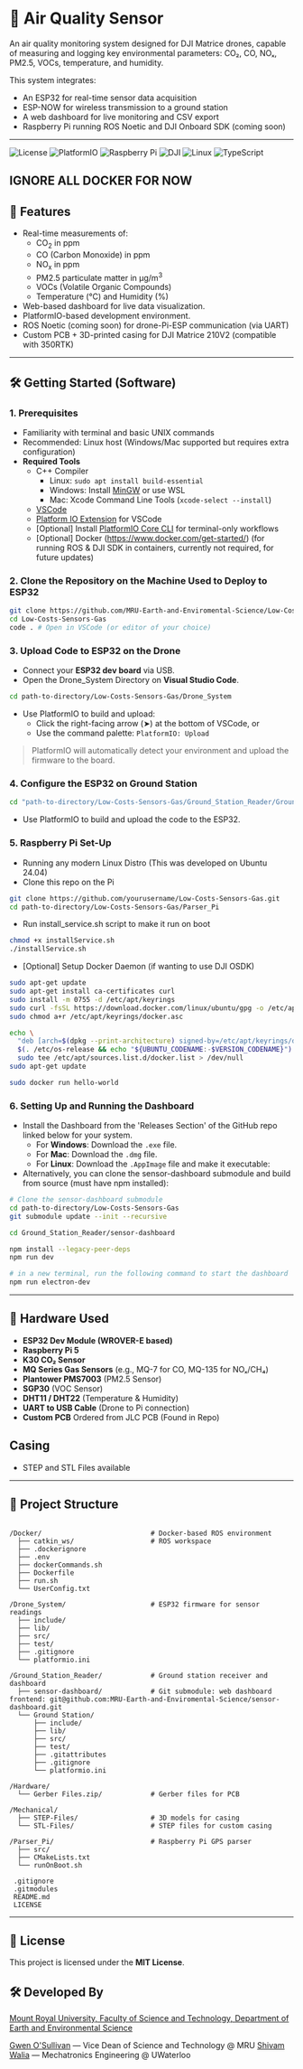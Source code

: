 # 🌿 Air Quality Sensor

An air quality monitoring system designed for DJI Matrice drones, capable of measuring and logging key environmental parameters: CO₂, CO, NOₓ, PM2.5, VOCs, temperature, and humidity. 

This system integrates:
- An ESP32 for real-time sensor data acquisition
- ESP-NOW for wireless transmission to a ground station
- A web dashboard for live monitoring and CSV export
- Raspberry Pi running ROS Noetic and DJI Onboard SDK (coming soon)

---
![License](https://img.shields.io/badge/License-MIT-000000?style=for-the-badge&logo=openaccess&logoColor=white)
![PlatformIO](https://img.shields.io/badge/PlatformIO-000000?style=for-the-badge&logo=platformio&logoColor=white)
![Raspberry Pi](https://img.shields.io/badge/Raspberry%20Pi-000000?style=for-the-badge&logo=raspberrypi&logoColor=white)
![DJI](https://img.shields.io/badge/DJI-000000?style=for-the-badge&logo=dji&logoColor=white)
![Linux](https://img.shields.io/badge/Linux-000000?style=for-the-badge&logo=linux&logoColor=white)
![TypeScript](https://img.shields.io/badge/TypeScript-000000?style=for-the-badge&logo=typescript&logoColor=white)

## IGNORE ALL DOCKER FOR NOW

## 🚀 Features
- Real-time measurements of:
  - CO<sub>2</sub> in ppm
  - CO (Carbon Monoxide) in ppm
  - NO<sub>x</sub> in ppm
  - PM2.5 particulate matter in μg/m<sup>3</sup>
  - VOCs (Volatile Organic Compounds)
  - Temperature (°C) and Humidity (%)
- Web-based dashboard for live data visualization.
- PlatformIO-based development environment.
- ROS Noetic (coming soon) for drone-Pi-ESP communication (via UART)
- Custom PCB + 3D-printed casing for DJI Matrice 210V2 (compatible with 350RTK)

---

## 🛠️ Getting Started (Software)

### 1. Prerequisites
- Familiarity with terminal and basic UNIX commands
- Recommended: Linux host (Windows/Mac supported but requires extra configuration)
- **Required Tools**
  - C++ Compiler
    - Linux: `sudo apt install build-essential`
    - Windows: Install [MinGW](https://www.mingw-w64.org/) or use WSL
    - Mac: Xcode Command Line Tools (`xcode-select --install`)
  - [VSCode](https://code.visualstudio.com/)
  - [Platform IO Extension](https://platformio.org/install/ide?install=vscode) for VSCode
  - [Optional] Install [PlatformIO Core CLI](https://docs.platformio.org/en/latest/core/quickstart.html) for terminal-only workflows
  - [Optional] Docker (https://www.docker.com/get-started/) (for running ROS & DJI SDK in containers, currently not required, for future updates)
    
### 2. Clone the Repository on the Machine Used to Deploy to ESP32
```bash
git clone https://github.com/MRU-Earth-and-Enviromental-Science/Low-Costs-Sensors-Gas.git
cd Low-Costs-Sensors-Gas
code . # Open in VSCode (or editor of your choice)
```
### 3. Upload Code to ESP32 on the Drone

- Connect your **ESP32 dev board** via USB.
- Open the Drone_System Directory on **Visual Studio Code**.
```bash
cd path-to-directory/Low-Costs-Sensors-Gas/Drone_System
``` 
- Use PlatformIO to build and upload:  
  - Click the right-facing arrow (➤) at the bottom of VSCode, or  
  - Use the command palette: `PlatformIO: Upload`  

> PlatformIO will automatically detect your environment and upload the firmware to the board.

### 4. Configure the ESP32 on Ground Station
```bash
cd "path-to-directory/Low-Costs-Sensors-Gas/Ground_Station_Reader/Ground Station"
```
- Use PlatformIO to build and upload the code to the ESP32.

### 5. Raspberry Pi Set-Up
- Running any modern Linux Distro (This was developed on Ubuntu 24.04)
- Clone this repo on the Pi
```bash
git clone https://github.com/yourusername/Low-Costs-Sensors-Gas.git
cd path-to-directory/Low-Costs-Sensors-Gas/Parser_Pi
```
- Run install_service.sh script to make it run on boot
```bash
chmod +x installService.sh
./installService.sh
```

- [Optional] Setup Docker Daemon (if wanting to use DJI OSDK)
```bash
sudo apt-get update
sudo apt-get install ca-certificates curl
sudo install -m 0755 -d /etc/apt/keyrings
sudo curl -fsSL https://download.docker.com/linux/ubuntu/gpg -o /etc/apt/keyrings/docker.asc
sudo chmod a+r /etc/apt/keyrings/docker.asc

echo \
  "deb [arch=$(dpkg --print-architecture) signed-by=/etc/apt/keyrings/docker.asc] https://download.docker.com/linux/ubuntu \
  $(. /etc/os-release && echo "${UBUNTU_CODENAME:-$VERSION_CODENAME}") stable" | \
  sudo tee /etc/apt/sources.list.d/docker.list > /dev/null
sudo apt-get update

sudo docker run hello-world
```
### 6. Setting Up and Running the Dashboard
- Install the Dashboard from the 'Releases Section' of the GitHub repo linked below for your system.
  - For **Windows**: Download the `.exe` file.
  - For **Mac**: Download the `.dmg` file.
  - For **Linux**: Download the `.AppImage` file and make it executable:
- Alternatively, you can clone the sensor-dashboard submodule and build from source (must have npm installed):
```bash
# Clone the sensor-dashboard submodule
cd path-to-directory/Low-Costs-Sensors-Gas
git submodule update --init --recursive

cd Ground_Station_Reader/sensor-dashboard

npm install --legacy-peer-deps
npm run dev

# in a new terminal, run the following command to start the dashboard
npm run electron-dev
```
---
## 🧰 Hardware Used

- **ESP32 Dev Module (WROVER-E based)**
- **Raspberry Pi 5**
- **K30 CO₂ Sensor**
- **MQ Series Gas Sensors** (e.g., MQ-7 for CO, MQ-135 for NOₓ/CH₄)
- **Plantower PMS7003** (PM2.5 Sensor)
- **SGP30** (VOC Sensor)
- **DHT11 / DHT22** (Temperature & Humidity)
- **UART to USB Cable** (Drone to Pi connection)
- **Custom PCB** Ordered from JLC PCB (Found in Repo)

## Casing
- STEP and STL Files available
---

## 📁 Project Structure
```

/Docker/                           # Docker-based ROS environment
  ├── catkin_ws/                   # ROS workspace
  ├── .dockerignore
  ├── .env
  ├── dockerCommands.sh
  ├── Dockerfile
  ├── run.sh
  └── UserConfig.txt

/Drone_System/                     # ESP32 firmware for sensor readings
  ├── include/
  ├── lib/
  ├── src/
  ├── test/
  ├── .gitignore
  └── platformio.ini

/Ground_Station_Reader/            # Ground station receiver and dashboard
  ├── sensor-dashboard/            # Git submodule: web dashboard frontend: git@github.com:MRU-Earth-and-Enviromental-Science/sensor-dashboard.git
  └── Ground Station/
      ├── include/
      ├── lib/
      ├── src/
      ├── test/
      ├── .gitattributes
      ├── .gitignore
      └── platformio.ini

/Hardware/
  └── Gerber Files.zip/            # Gerber files for PCB

/Mechanical/
  ├── STEP-Files/                  # 3D models for casing
  └── STL-Files/                   # STEP files for custom casing

/Parser_Pi/                        # Raspberry Pi GPS parser
  ├── src/
  ├── CMakeLists.txt
  └── runOnBoot.sh
  
 .gitignore
 .gitmodules
 README.md
 LICENSE
```
---

## 📄 License
This project is licensed under the **MIT License**.

## 🛠️ Developed By

[Mount Royal University, Faculty of Science and Technology, Department of Earth and Environmental Science](https://www.mtroyal.ca/ProgramsCourses/FacultiesSchoolsCentres/ScienceTechnology/Departments/EarthEnvironmentalSciences/index.htm)

[Gwen O'Sullivan](mailto:INSERT_GWEN_EMAIL) — Vice Dean of Science and Technology @ MRU
[Shivam Walia](mailto:shivamwalia2006@gmail.com) — Mechatronics Engineering @ UWaterloo

